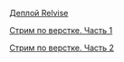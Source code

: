 [Деплой Relvise](https://a1exfox.github.io/Relvise/)

[Стрим по верстке. Часть 1](https://www.youtube.com/watch?v=f-irDQwt1l4)

[Стрим по верстке. Часть 2](https://www.youtube.com/watch?v=0UUK4VDblXM)
